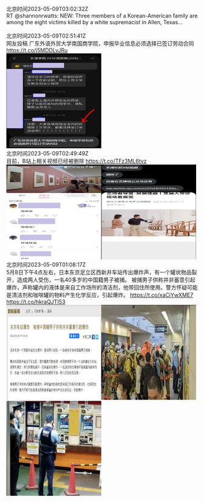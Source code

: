 北京时间2023-05-09T03:02:32Z<br>RT @shannonrwatts: NEW: Three members of a Korean-American family are among the eight victims killed by a white supremacist in Allen, Texas…<br><br>北京时间2023-05-09T02:51:41Z<br>网友投稿
广东外语外贸大学南国商学院，申报毕业信息必须选择已签订劳动合同 https://t.co/j5MDDLvJRu<br><img src='/temp/2023/1655646670560845824_0.jpg' width='250' height='250'><br>北京时间2023-05-09T02:49:49Z<br>目前，B站上相关视频已经被删除 https://t.co/TFz3ML6tvz<br><img src='/temp/2023/1655646200639438848_0.jpg' width='250' height='250'><img src='/temp/2023/1655646200639438848_1.jpg' width='250' height='250'><br>北京时间2023-05-09T01:08:17Z<br>5月8日下午4点左右，日本东京足立区西新井车站传出爆炸声，有一个罐状物品裂开，造成两人受伤，一名40多岁的中国籍男子被捕。
被捕男子供称并非蓄意引起爆炸，声称罐内的液体是来自工作场所的清洁剂，他带回住所使用。警方怀疑可能是清洁剂和咖啡罐的物料产生化学反应，引起爆炸。 https://t.co/xaCiYwXME7 https://t.co/hkraQJTI53<br><img src='/temp/2023/1655620649342185484_0.jpg' width='250' height='250'><img src='/temp/2023/1655620649342185484_1.jpg' width='250' height='250'><img src='/temp/2023/1655620649342185484_2.jpg' width='250' height='250'><br>